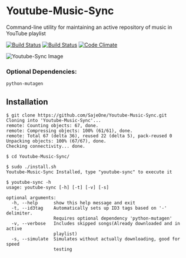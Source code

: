 # Youtube-Music-Sync
Command-line utility for maintaining an active repository of music in YouTube playlist

[![Build Status](https://travis-ci.org/SajeOne/Youtube-Music-Sync.svg?branch=dev "Dev")](https://travis-ci.org/SajeOne/Youtube-Music-Sync)
[![Build Status](https://travis-ci.org/SajeOne/Youtube-Music-Sync.svg?branch=master "Master")](https://travis-ci.org/SajeOne/Youtube-Music-Sync)
[![Code Climate](https://codeclimate.com/github/SajeOne/Youtube-Music-Sync/badges/gpa.svg)](https://codeclimate.com/github/SajeOne/Youtube-Music-Sync)

![Youtube-Sync Image](https://i.imgur.com/W6g9E5H.png "Example use of Youtube-Sync")


### Optional Dependencies:
```
python-mutagen
```

## Installation
```
$ git clone https://github.com/SajeOne/Youtube-Music-Sync.git
Cloning into 'Youtube-Music-Sync'...
remote: Counting objects: 67, done.
remote: Compressing objects: 100% (61/61), done.
remote: Total 67 (delta 36), reused 22 (delta 5), pack-reused 0
Unpacking objects: 100% (67/67), done.
Checking connectivity... done.

$ cd Youtube-Music-Sync/

$ sudo ./install.sh
Youtube-Music-Sync Installed, type "youtube-sync" to execute it

$ youtube-sync -h
usage: youtube-sync [-h] [-t] [-v] [-s]

optional arguments:
  -h, --help      show this help message and exit
  -t, --id3tag    Automatically sets up ID3 tags based on '-' delimiter.
                  Requires optional dependency 'python-mutagen'
  -v, --verbose   Includes skipped songs(Already downloaded and in active
                  playlist)
  -s, --simulate  Simulates without actually downloading, good for speed
                  testing
```
